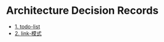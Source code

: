 # Architecture Decision Records

* [1. todo-list](0001-todo-list.md)
* [2. link-模式](0002-link-模式.md)